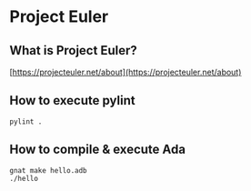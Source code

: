 # Project Euler

## What is Project Euler?
[https://projecteuler.net/about](https://projecteuler.net/about)

## How to execute pylint
`pylint .`

## How to compile & execute Ada
```
gnat make hello.adb
./hello
```